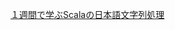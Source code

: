 <a href="http://ynupc.github.io/course/scalastringcourse/index.html" target="_blank">１週間で学ぶScalaの日本語文字列処理</a>
